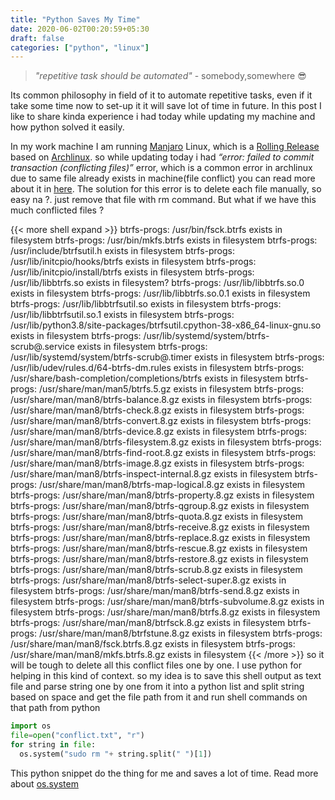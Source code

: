 ```yaml
---
title: "Python Saves My Time"
date: 2020-06-02T00:20:59+05:30
draft: false
categories: ["python", "linux"]
---
```


> _"repetitive task should be automated"_ - somebody,somewhere :sunglasses:

Its common philosophy in field of it to automate repetitive tasks, even if it take some time now to set-up it it will save lot of time in future. In this post I like to share kinda experience i had today while updating my machine and how python solved it easily.

In my work machine I am running [Manjaro](https://manjaro.org/) Linux, which is a [Rolling Release](https://en.wikipedia.org/wiki/Rolling_release) based on [Archlinux](https://www.archlinux.org/). so while updating today i had _“error: failed to commit transaction (conflicting files)”_ error, which is a common error in archlinux due to same file already exists in machine(file conflict) you can read more about it in [here](<https://wiki.archlinux.org/index.php/pacman#%22Failed_to_commit_transaction_(conflicting_files)%22_error>). The solution for this error is to delete each file manually, so easy na ?. just remove that file with rm command.
But what if we have this much conflicted files ?

{{< more shell expand >}}
btrfs-progs: /usr/bin/fsck.btrfs exists in filesystem
btrfs-progs: /usr/bin/mkfs.btrfs exists in filesystem
btrfs-progs: /usr/include/btrfsutil.h exists in filesystem
btrfs-progs: /usr/lib/initcpio/hooks/btrfs exists in filesystem
btrfs-progs: /usr/lib/initcpio/install/btrfs exists in filesystem
btrfs-progs: /usr/lib/libbtrfs.so exists in filesystem?
btrfs-progs: /usr/lib/libbtrfs.so.0 exists in filesystem
btrfs-progs: /usr/lib/libbtrfs.so.0.1 exists in filesystem
btrfs-progs: /usr/lib/libbtrfsutil.so exists in filesystem
btrfs-progs: /usr/lib/libbtrfsutil.so.1 exists in filesystem
btrfs-progs: /usr/lib/python3.8/site-packages/btrfsutil.cpython-38-x86_64-linux-gnu.so exists in filesystem
btrfs-progs: /usr/lib/systemd/system/btrfs-scrub@.service exists in filesystem
btrfs-progs: /usr/lib/systemd/system/btrfs-scrub@.timer exists in filesystem
btrfs-progs: /usr/lib/udev/rules.d/64-btrfs-dm.rules exists in filesystem
btrfs-progs: /usr/share/bash-completion/completions/btrfs exists in filesystem
btrfs-progs: /usr/share/man/man5/btrfs.5.gz exists in filesystem
btrfs-progs: /usr/share/man/man8/btrfs-balance.8.gz exists in filesystem
btrfs-progs: /usr/share/man/man8/btrfs-check.8.gz exists in filesystem
btrfs-progs: /usr/share/man/man8/btrfs-convert.8.gz exists in filesystem
btrfs-progs: /usr/share/man/man8/btrfs-device.8.gz exists in filesystem
btrfs-progs: /usr/share/man/man8/btrfs-filesystem.8.gz exists in filesystem
btrfs-progs: /usr/share/man/man8/btrfs-find-root.8.gz exists in filesystem
btrfs-progs: /usr/share/man/man8/btrfs-image.8.gz exists in filesystem
btrfs-progs: /usr/share/man/man8/btrfs-inspect-internal.8.gz exists in filesystem
btrfs-progs: /usr/share/man/man8/btrfs-map-logical.8.gz exists in filesystem
btrfs-progs: /usr/share/man/man8/btrfs-property.8.gz exists in filesystem
btrfs-progs: /usr/share/man/man8/btrfs-qgroup.8.gz exists in filesystem
btrfs-progs: /usr/share/man/man8/btrfs-quota.8.gz exists in filesystem
btrfs-progs: /usr/share/man/man8/btrfs-receive.8.gz exists in filesystem
btrfs-progs: /usr/share/man/man8/btrfs-replace.8.gz exists in filesystem
btrfs-progs: /usr/share/man/man8/btrfs-rescue.8.gz exists in filesystem
btrfs-progs: /usr/share/man/man8/btrfs-restore.8.gz exists in filesystem
btrfs-progs: /usr/share/man/man8/btrfs-scrub.8.gz exists in filesystem
btrfs-progs: /usr/share/man/man8/btrfs-select-super.8.gz exists in filesystem
btrfs-progs: /usr/share/man/man8/btrfs-send.8.gz exists in filesystem
btrfs-progs: /usr/share/man/man8/btrfs-subvolume.8.gz exists in filesystem
btrfs-progs: /usr/share/man/man8/btrfs.8.gz exists in filesystem
btrfs-progs: /usr/share/man/man8/btrfsck.8.gz exists in filesystem
btrfs-progs: /usr/share/man/man8/btrfstune.8.gz exists in filesystem
btrfs-progs: /usr/share/man/man8/fsck.btrfs.8.gz exists in filesystem
btrfs-progs: /usr/share/man/man8/mkfs.btrfs.8.gz exists in filesystem
{{< /more >}}
so it will be tough to delete all this conflict files one by one. I use python for helping in this kind of context.
so my idea is to save this shell output as text file and parse string one by one from it into a python list and split string based
on space and get the file path  from it and run shell commands on that path from python

```python
import os
file=open("conflict.txt", "r")
for string in file:
  os.system("sudo rm "+ string.split(" ")[1])
```

This python snippet do the thing for me and saves a lot of time.
Read more about [os.system](https://docs.python.org/3/library/os.html#os.system)
